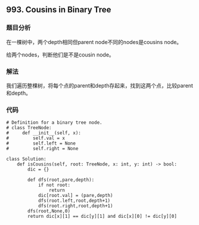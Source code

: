 ## 993. Cousins in Binary Tree


### 题目分析
在一棵树中，两个depth相同但parent node不同的nodes是cousins node。

给两个nodes，判断他们是不是cousin node。

### 解法
我们遍历整棵树，将每个点的parent和depth存起来，找到这两个点，比较parent 和depth。

### 代码
```
# Definition for a binary tree node.
# class TreeNode:
#     def __init__(self, x):
#         self.val = x
#         self.left = None
#         self.right = None

class Solution:
    def isCousins(self, root: TreeNode, x: int, y: int) -> bool:
        dic = {}
        
        def dfs(root,pare,depth):
            if not root:
                return 
            dic[root.val] = (pare,depth)
            dfs(root.left,root,depth+1)
            dfs(root.right,root,depth+1)
        dfs(root,None,0)
        return dic[x][1] == dic[y][1] and dic[x][0] != dic[y][0]
```

